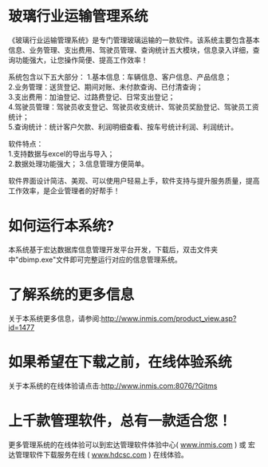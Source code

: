 # 玻璃行业运输管理系统

《玻璃行业运输管理系统》是专门管理玻璃运输的一款软件。该系统主要包含基本信息、业务管理、支出费用、驾驶员管理、查询统计五大模块，信息录入详细，查询功能强大，让您操作简便、提高工作效率！ 

系统包含以下五大部分： 
1.基本信息：车辆信息、客户信息、产品信息；   
2.业务管理：送货登记、期间对账、未付款查询、已付清查询；   
3.支出费用：加油登记、过路费登记、日常支出登记；   
4.驾驶员管理：驾驶员收支登记、驾驶员收支统计、驾驶员奖励登记、驾驶员工资统计；   
5.查询统计：统计客户欠款、利润明细查看、按车号统计利润、利润统计。 

软件特点：   
1.支持数据与excel的导出与导入；   
2.数据处理功能强大； 3.信息管理方便简单。   

软件界面设计简洁、美观、可以使用户轻易上手，软件支持与提升服务质量，提高工作效率，是企业管理者的好帮手！

# 如何运行本系统?

本系统基于宏达数据库信息管理开发平台开发，下载后，双击文件夹中"dbimp.exe"文件即可完整运行对应的信息管理系统。

# 了解系统的更多信息

关于本系统更多信息，请参阅:http://www.inmis.com/product_view.asp?id=1477

# 如果希望在下载之前，在线体验系统

关于本系统的在线体验请点击:http://www.inmis.com:8076/?Gitms

# 上千款管理软件，总有一款适合您！

更多管理系统的在线体验可以到宏达管理软件体验中心( www.inmis.com ) 或 宏达管理软件下载服务在线 ( www.hdcsc.com ) 在线体验。

